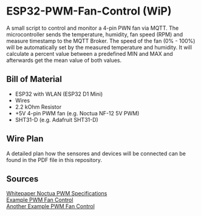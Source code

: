 # ESP32-PWM-Fan-Control (WiP)

A small script to control and monitor a 4-pin PWN fan via MQTT. The microcontroller sends the temperature, humidity, fan speed (RPM) and measure timestamp to the MQTT Broker. The speed of the fan (0% - 100%) will be automatically set by the measured temperature and humidity. It will calculate a percent value between a predefined MIN and MAX and afterwards get the mean value of both values.

## Bill of Material
* ESP32 with WLAN (ESP32 D1 Mini)
* Wires
* 2.2 kOhm Resistor
* +5V 4-pin PWM fan (e.g. Noctua NF-12 5V PWM)
* SHT31-D (e.g. Adafruit SHT31-D)

## Wire Plan
A detailed plan how the sensores and devices will be connected can be found in the PDF file in this repository.

## Sources
[Whitepaper Noctua PWM Specifications](https://noctua.at/pub/media/wysiwyg/Noctua_PWM_specifications_white_paper.pdf)\
[Example PWM Fan Control](https://github.com/jinie/arduino_PwmFanController/blob/master/PwmFanController/PwmFanController.ino)\
[Another Example PWM Fan Control](https://github.com/stefanthoss/esp8266-fan-control)